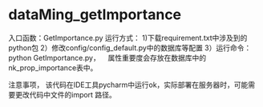 # dataMing_getImportance

入口函数：GetImportance.py
运行方式：
 1)下载requirement.txt中涉及到的python包
 2）修改config/config_default.py中的数据库等配置
 3）运行命令：python GetImportance.py，
    属性重要度会存放在数据库中的nk_prop_importance表中。
 
 注意事项， 该代码在IDE工具pycharm中运行ok，实际部署在服务器时，可能需要更改代码中文件的import 路径。

